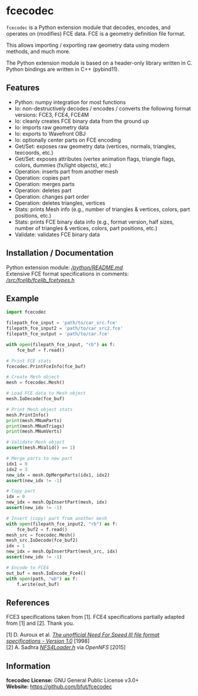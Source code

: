 # fcecodec
`fcecodec` is a Python extension module that decodes, encodes, and operates on
(modifies) FCE data. FCE is a geometry definition file format.

This allows importing / exporting raw geometry data using modern methods,
and much more.

The Python extension module is based on a header-only library written in C.
Python bindings are written in C++ (pybind11).

## Features
* Python: numpy integration for most functions
* Io: non-destructively decodes / encodes / converts the following format versions: FCE3, FCE4, FCE4M
* Io: cleanly creates FCE binary data from the ground up
* Io: imports raw geometry data
* Io: exports to Wavefront OBJ
* Io: optionally center parts on FCE encoding
* Get/Set: exposes raw geometry data (vertices, normals, triangles, texcoords, etc.)
* Get/Set: exposes attributes (vertex animation flags, triangle flags, colors, dummies (fx/light objects), etc.)
* Operation: inserts part from another mesh
* Operation: copies part
* Operation: merges parts
* Operation: deletes part
* Operation: changes part order
* Operation: deletes triangles, vertices
* Stats: prints Mesh info (e.g., number of triangles & vertices, colors, part positions, etc.)
* Stats: prints FCE binary data info (e.g., format version, half sizes, number of triangles & vertices, colors, part positions, etc.)
* Validate: validates FCE binary data

## Installation / Documentation
Python extension module: [_/python/README.md_](/python/README.md)<br/>
Extensive FCE format specifications in comments: [_/src/fcelib/fcelib_fcetypes.h_](/src/fcelib/fcelib_fcetypes.h)<br/>

## Example
```py
import fcecodec

filepath_fce_input = 'path/to/car_src.fce'
filepath_fce_input2 = 'path/to/car_src2.fce'
filepath_fce_output = 'path/to/car.fce'

with open(filepath_fce_input, "rb") as f:
    fce_buf = f.read()

# Print FCE stats
fcecodec.PrintFceInfo(fce_buf)

# Create Mesh object
mesh = fcecodec.Mesh()

# Load FCE data to Mesh object
mesh.IoDecode(fce_buf)

# Print Mesh object stats
mesh.PrintInfo()
print(mesh.MNumParts)
print(mesh.MNumTriags)
print(mesh.MNumVerts)

# Validate Mesh object
assert(mesh.MValid() == 1)

# Merge parts to new part
idx1 = 0
idx2 = 3
new_idx = mesh.OpMergeParts(idx1, idx2)
assert(new_idx != -1)

# Copy part
idx = 0
new_idx = mesh.OpInsertPart(mesh, idx)
assert(new_idx != -1)

# Insert (copy) part from another mesh
with open(filepath_fce_input2, "rb") as f:
    fce_buf2 = f.read()
mesh_src = fcecodec.Mesh()
mesh_src.IoDecode(fce_buf2)
idx = 1
new_idx = mesh.OpInsertPart(mesh_src, idx)
assert(new_idx != -1)

# Encode to FCE4
out_buf = mesh.IoEncode_Fce4()
with open(path, "wb") as f:
    f.write(out_buf)
```

## References
FCE3 specifications taken from [1]. FCE4 specifications partially adapted from
[1] and [2]. Thank you.

[1] D. Auroux et al. [_The unofficial Need For Speed III file format specifications - Version 1.0_](/references/unofficial_nfs3_file_specs_10.txt) [1998]<br/>
[2] A. Sadhra [_NFS4Loader.h_](/references/OpenNFS/NFS4Loader.h) via _OpenNFS_ [2015]<br/>

## Information
__fcecodec License:__ GNU General Public License v3.0+<br/>
__Website:__ <https://github.com/bfut/fcecodec>